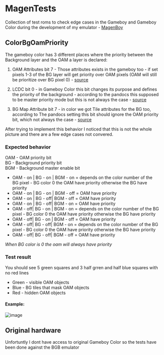 # MagenTests

Collection of test roms to check edge cases in the Gameboy and Gameboy Color during the development of my emulator - [MagenBoy](https://github.com/alloncm/MagenBoy)
 
## ColorBgOamPriority

The gameboy color has 3 different places where the priority between the Background layer and the OAM a layer is declared:

1. OAM Attributes bit 7 - Those attributes exists in the gameboy too - if set pixels 1-3 of the BG layer will get priority over OAM pixels (OAM will still be prioritize over BG pixel 0) - [source](https://gbdev.io/pandocs/OAM.html#byte-3---attributesflags)

2. LCDC bit 0 - in Gameboy Color this bit changes its purpose and defines the priority of the background - according to the pandocs this supposed to be master priority mode but this is not always the case - [source](https://gbdev.io/pandocs/LCDC.html#lcdc0---bg-and-window-enablepriority)

3. BG Map Attribute bit 7 - in color we got Tile attributes for the BG too, according to The pandocs setting this bit should ignore the OAM priority bit, which not always the case - [source](https://gbdev.io/pandocs/Tile_Maps.html#bg-map-attributes-cgb-mode-only)

After trying to implement this behavior I noticed that this is not the whole picture and there are a few edge cases not convered.

### Expected behavior
OAM - OAM priority bit\
BG - Background priority bit\
BGM - Background master enable bit

* OAM - on | BG - on | BGM - on = depends on the color number of the BG pixel - BG color 0 the OAM have priority otherwise the BG have priority
* OAM - on | BG - on | BGM - off = OAM have priority
* OAM - on | BG - off| BGM - off = OAM have priority
* OAM - on | BG - off| BGM - on = OAM have priority
* OAM - off| BG - on | BGM - on = depends on the color number of the BG pixel - BG color 0 the OAM have priority otherwise the BG have priority
* OAM - off| BG - on | BGM - off = OAM have priority
* OAM - off| BG - off| BGM - on = depends on the color number of the BG pixel - BG color 0 the OAM have priority otherwise the BG have priority
* OAM - off| BG - off| BGM - off = OAM have priority

*When BG color is 0 the oam will always have priority*

### Test result
You should see 5 green squares and 3 half grren and half blue squares with no red lines

* Green - visible OAM objects
* Blue - BG tiles that mask OAM objects
* Red - hidden OAM objects

#### Example:
![image](https://user-images.githubusercontent.com/25867720/163681645-5a5a7fdf-98a8-4042-8b34-4a6b0e2f01fe.png)

## Original hardware
Unfortuntly I dont have access to original Gameboy Color so the tests have been done against the BGB emulator
